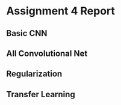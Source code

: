 # Assignment 4 Report

## Basic CNN

## All Convolutional Net

## Regularization

## Transfer Learning

